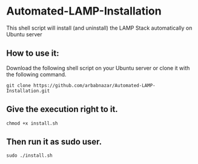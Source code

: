 Automated-LAMP-Installation
===========================

This shell script will install (and uninstall) the LAMP Stack automatically on Ubuntu server

How to use it:
-------------

Download the following shell script on your Ubuntu server or clone it with the following command.
```
git clone https://github.com/arbabnazar/Automated-LAMP-Installation.git
```
Give the execution right to it.
------------------------------
```
chmod +x install.sh
```
Then run it as sudo user.
-------------------------
```
sudo ./install.sh
```


